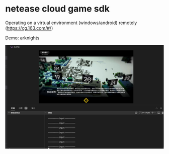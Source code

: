 # netease cloud game sdk

Operating on a virtual environment (windows/android) remotely (https://cg.163.com/#/)

Demo: arknights

![demo](demo.jpg)
